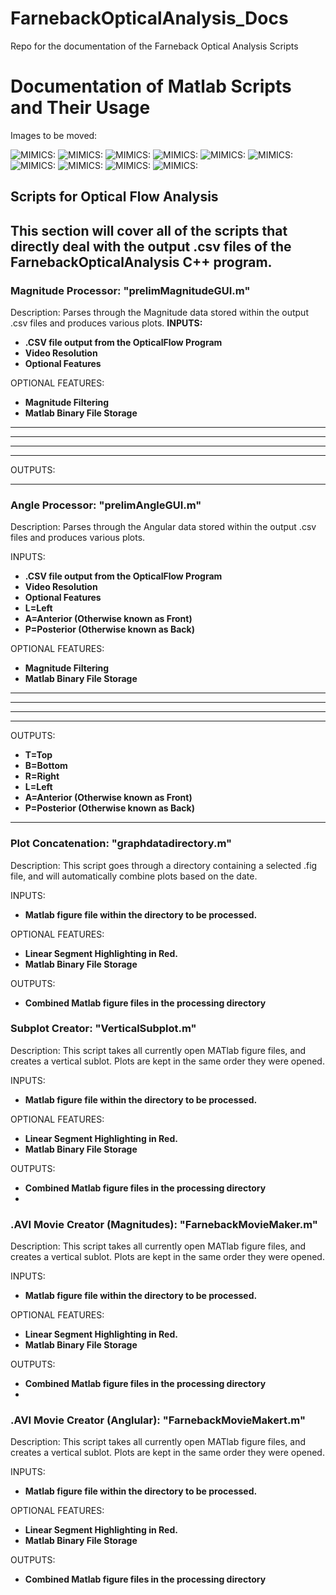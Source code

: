 # FarnebackOpticalAnalysis_Docs
Repo for the documentation of the Farneback Optical Analysis Scripts
# **Documentation of Matlab Scripts and Their Usage**
Images to be moved:

![MIMICS:](RepoMedia/Cam8.20161231_093436.avi.csvASKEW.jpg)
![MIMICS:](RepoMedia/Cam8.20161231_093436.avi.csvAVARIANCE.jpg)
![MIMICS:](RepoMedia/Cam8.20161231_093436.avi.csvKURT.jpg)
![MIMICS:](RepoMedia/Cam8.20161231_093436.avi.csvMEAN.jpg)
![MIMICS:](RepoMedia/Cam8.20161231_093436.avi.csvSKEW.jpg)
![MIMICS:](RepoMedia/Cam8.20161231_093436.avi.csvSTDEV.jpg)
![MIMICS:](RepoMedia/Cam8.20161231_093436.avi.csvSUM.jpg)
![MIMICS:](RepoMedia/Cam8.20161231_093436.avi.csvVARIANCE.jpg)
![MIMICS:](RepoMedia/Cam8.20161231_093436.avi.csvVSUM.jpg)
![MIMICS:](RepoMedia/SubPlot.Cam720170507_0507.csvVSUM.jpg)

## Scripts for Optical Flow Analysis

This section will cover all of the scripts that directly deal with the output .csv files of the FarnebackOpticalAnalysis C++ program.
---
### Magnitude Processor: "prelimMagnitudeGUI.m"

Description: Parses through the Magnitude data stored within the output .csv files and produces various plots.
**INPUTS:**
   * **.CSV file output from the OpticalFlow Program**
   * **Video Resolution**
   * **Optional Features**

  

OPTIONAL FEATURES:
   * **Magnitude Filtering**
   * **Matlab Binary File Storage**
   * ****
   * ****
   * ****
   * ****
   
   

OUTPUTS:

  

---
### Angle Processor: "prelimAngleGUI.m"

Description: Parses through the Angular data stored within the output .csv files and produces various plots.

INPUTS:
   * **.CSV file output from the OpticalFlow Program**
   * **Video Resolution**
   * **Optional Features**
   * **L=Left**
   * **A=Anterior (Otherwise known as Front)**
   * **P=Posterior (Otherwise known as Back)**
  

OPTIONAL FEATURES:
   * **Magnitude Filtering**
   * **Matlab Binary File Storage**
   * ****
   * ****
   * ****
   * ****
   
   

OUTPUTS:

   * **T=Top**
   * **B=Bottom**
   * **R=Right**
   * **L=Left**
   * **A=Anterior (Otherwise known as Front)**
   * **P=Posterior (Otherwise known as Back)**

---
### Plot Concatenation: "graphdatadirectory.m"

Description: This script goes through a directory containing a selected .fig file, and will automatically combine plots based on the date.

INPUTS:
   * **Matlab figure file within the directory to be processed.**

  

OPTIONAL FEATURES:
   * **Linear Segment Highlighting in Red.**
   * **Matlab Binary File Storage**
 
   
   

OUTPUTS:

   * **Combined Matlab figure files in the processing directory**

 
### Subplot Creator: "VerticalSubplot.m"

Description: This script takes all currently open MATlab figure files, and creates a vertical sublot.  Plots are kept in the same order they were opened.

INPUTS:
   * **Matlab figure file within the directory to be processed.**

  

OPTIONAL FEATURES:
   * **Linear Segment Highlighting in Red.**
   * **Matlab Binary File Storage**
 
   
   

OUTPUTS:

   * **Combined Matlab figure files in the processing directory**
   * 
   

### .AVI Movie Creator (Magnitudes): "FarnebackMovieMaker.m"

Description: This script takes all currently open MATlab figure files, and creates a vertical sublot.  Plots are kept in the same order they were opened.

INPUTS:
   * **Matlab figure file within the directory to be processed.**

OPTIONAL FEATURES:
   * **Linear Segment Highlighting in Red.**
   * **Matlab Binary File Storage**
 
   
   

OUTPUTS:

   * **Combined Matlab figure files in the processing directory**
   * 
   

### .AVI Movie Creator (Anglular): "FarnebackMovieMakert.m"

Description: This script takes all currently open MATlab figure files, and creates a vertical sublot.  Plots are kept in the same order they were opened.

INPUTS:
   * **Matlab figure file within the directory to be processed.**

  

OPTIONAL FEATURES:
   * **Linear Segment Highlighting in Red.**
   * **Matlab Binary File Storage**
 
   
   

OUTPUTS:

   * **Combined Matlab figure files in the processing directory**